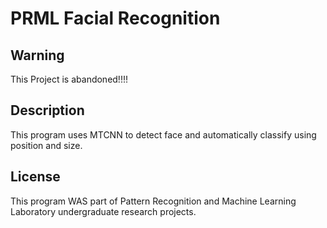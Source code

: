 # PRML Facial Recognition

## Warning
This Project is abandoned!!!!

## Description
This program uses MTCNN to detect face and automatically classify using position and size.

## License
This program WAS part of Pattern Recognition and Machine Learning Laboratory undergraduate research projects.
